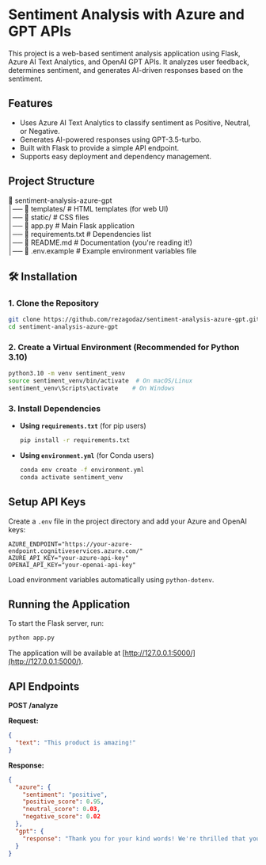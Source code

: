 
# Sentiment Analysis with Azure and GPT APIs

This project is a web-based sentiment analysis application using Flask, Azure AI Text Analytics, and OpenAI GPT APIs. It analyzes user feedback, determines sentiment, and generates AI-driven responses based on the sentiment.

## Features
- Uses Azure AI Text Analytics to classify sentiment as Positive, Neutral, or Negative.
- Generates AI-powered responses using GPT-3.5-turbo.
- Built with Flask to provide a simple API endpoint.
- Supports easy deployment and dependency management.

## Project Structure
📂 sentiment-analysis-azure-gpt  
│── 📂 templates/  # HTML templates (for web UI)  
│── 📂 static/  # CSS files  
│── 📜 app.py  # Main Flask application  
│── 📜 requirements.txt  # Dependencies list  
│── 📜 README.md  # Documentation (you're reading it!)  
│── 📜 .env.example  # Example environment variables file  

## 🛠 Installation

### 1. Clone the Repository
```sh
git clone https://github.com/rezagodaz/sentiment-analysis-azure-gpt.git
cd sentiment-analysis-azure-gpt
```

### 2. Create a Virtual Environment (Recommended for Python 3.10)
```sh
python3.10 -m venv sentiment_venv
source sentiment_venv/bin/activate  # On macOS/Linux
sentiment_venv\Scripts\activate    # On Windows
```

### 3. Install Dependencies
- **Using `requirements.txt`** (for pip users)
  ```sh
  pip install -r requirements.txt
  ```

- **Using `environment.yml`** (for Conda users)
  ```sh
  conda env create -f environment.yml
  conda activate sentiment_venv
  ```

## Setup API Keys
Create a `.env` file in the project directory and add your Azure and OpenAI keys:

```text
AZURE_ENDPOINT="https://your-azure-endpoint.cognitiveservices.azure.com/"
AZURE_API_KEY="your-azure-api-key"
OPENAI_API_KEY="your-openai-api-key"
```

Load environment variables automatically using `python-dotenv`.

## Running the Application
To start the Flask server, run:

```sh
python app.py
```

The application will be available at [http://127.0.0.1:5000/](http://127.0.0.1:5000/).

## API Endpoints

**POST /analyze**

**Request:**
```json
{
  "text": "This product is amazing!"
}
```

**Response:**
```json
{
  "azure": {
    "sentiment": "positive",
    "positive_score": 0.95,
    "neutral_score": 0.03,
    "negative_score": 0.02
  },
  "gpt": {
    "response": "Thank you for your kind words! We're thrilled that you loved the product."
  }
}
```

